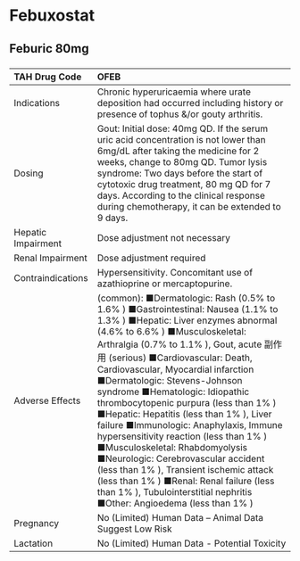 # Febuxostat

## Feburic 80mg

##### 

| TAH Drug Code      | OFEB                                                                                                                                                                                                                                                                                                                                                                                                                                                                                                                                                                                                                                                                                                                                                                |
|:-------------------|:--------------------------------------------------------------------------------------------------------------------------------------------------------------------------------------------------------------------------------------------------------------------------------------------------------------------------------------------------------------------------------------------------------------------------------------------------------------------------------------------------------------------------------------------------------------------------------------------------------------------------------------------------------------------------------------------------------------------------------------------------------------------|
| Indications        | Chronic hyperuricaemia where urate deposition had occurred including history or presence of tophus &/or gouty arthritis.                                                                                                                                                                                                                                                                                                                                                                                                                                                                                                                                                                                                                                            |
| Dosing             | Gout: Initial dose: 40mg QD. If the serum uric acid concentration is not lower than 6mg/dL after taking the medicine for 2 weeks, change to 80mg QD. Tumor lysis syndrome: Two days before the start of cytotoxic drug treatment, 80 mg QD for 7 days. According to the clinical response during chemotherapy, it can be extended to 9 days.                                                                                                                                                                                                                                                                                                                                                                                                                        |
| Hepatic Impairment | Dose adjustment not necessary                                                                                                                                                                                                                                                                                                                                                                                                                                                                                                                                                                                                                                                                                                                                       |
| Renal Impairment   | Dose adjustment required                                                                                                                                                                                                                                                                                                                                                                                                                                                                                                                                                                                                                                                                                                                                            |
| Contraindications  | Hypersensitivity. Concomitant use of azathioprine or mercaptopurine.                                                                                                                                                                                                                                                                                                                                                                                                                                                                                                                                                                                                                                                                                                |
| Adverse Effects    | (common): ■Dermatologic: Rash (0.5% to 1.6% ) ■Gastrointestinal: Nausea (1.1% to 1.3% ) ■Hepatic: Liver enzymes abnormal (4.6% to 6.6% ) ■Musculoskeletal: Arthralgia (0.7% to 1.1% ), Gout, acute 副作用 (serious) ■Cardiovascular: Death, Cardiovascular, Myocardial infarction ■Dermatologic: Stevens-Johnson syndrome ■Hematologic: Idiopathic thrombocytopenic purpura (less than 1% ) ■Hepatic: Hepatitis (less than 1% ), Liver failure ■Immunologic: Anaphylaxis, Immune hypersensitivity reaction (less than 1% ) ■Musculoskeletal: Rhabdomyolysis ■Neurologic: Cerebrovascular accident (less than 1% ), Transient ischemic attack (less than 1% ) ■Renal: Renal failure (less than 1% ), Tubulointerstitial nephritis ■Other: Angioedema (less than 1% ) |
| Pregnancy          | No (Limited) Human Data – Animal Data Suggest Low Risk                                                                                                                                                                                                                                                                                                                                                                                                                                                                                                                                                                                                                                                                                                              |
| Lactation          | No (Limited) Human Data - Potential Toxicity                                                                                                                                                                                                                                                                                                                                                                                                                                                                                                                                                                                                                                                                                                                        |

